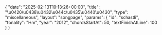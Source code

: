 {
    "date": "2025-02-13T10:13:26+00:00",
    "title": "\u0420\u0438\u0432\u044c\u0435\u0440\u0430",
    "type": "miscellaneous",
    "layout": "songpage",
    "params": {
        "id": "schastli",
        "tonality": "Hm",
        "year": "2012",
        "chordsStartAt": 50,
        "textFinishAtLine": 100
    }
}